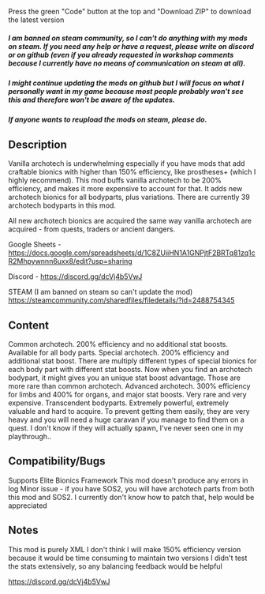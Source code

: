 Press the green "Code" button at the top and "Download ZIP" to download the latest version

##### I am banned on steam community, so I can't do anything with my mods on steam. If you need any help or have a request, please write on discord or on github (even if you already requested in workshop comments because I currently have no means of communication on steam at all).

##### I might continue updating the mods on github but I will focus on what I personally want in my game because most people probably won't see this and therefore won't be aware of the updates.

##### If anyone wants to reupload the mods on steam, please do.


## Description
Vanilla archotech is underwhelming especially if you have mods that add craftable bionics with higher than 150% efficiency, like prostheses+ (which I highly recommend). This mod buffs vanilla archotech to be 200% efficiency, and makes it more expensive to account for that. It adds new archotech bionics for all bodyparts, plus variations. There are currently 39 archotech bodyparts in this mod.

All new archotech bionics are acquired the same way vanilla archotech are acquired - from quests, traders or ancient dangers.

Google Sheets - https://docs.google.com/spreadsheets/d/1C8ZUiiHN1A1GNPjtF2BRTq81zq1cR2Mhpywnnn6uxx8/edit?usp=sharing

Discord - https://discord.gg/dcVj4b5VwJ

STEAM (I am banned on steam so can't update the mod) https://steamcommunity.com/sharedfiles/filedetails/?id=2488754345

## Content
Common archotech. 200% efficiency and no additional stat boosts. Available for all body parts.
Special archotech. 200% efficiency and additional stat boost. There are multiply different types of special bionics for each body part with different stat boosts. Now when you find an archotech bodypart, it might gives you an unique stat boost advantage. Those are more rare than common archotech.
Advanced archotech. 300% efficiency for limbs and 400% for organs, and major stat boosts. Very rare and very expensive.
Transcendent bodyparts. Extremely powerful, extremely valuable and hard to acquire. To prevent getting them easily, they are very heavy and you will need a huge caravan if you manage to find them on a quest. I don't know if they will actually spawn, I've never seen one in my playthrough..

## Compatibility/Bugs
Supports Elite Bionics Framework
This mod doesn't produce any errors in log
Minor issue - if you have SOS2, you will have archotech parts from both this mod and SOS2. I currently don't know how to patch that, help would be appreciated

## Notes
This mod is purely XML
I don't think I will make 150% efficiency version because it would be time consuming to maintain two versions
I didn't test the stats extensively, so any balancing feedback would be helpful

https://discord.gg/dcVj4b5VwJ
